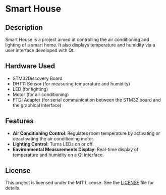# Smart House

## Description

Smart House is a project aimed at controlling the air conditioning and lighting of a smart home. It also displays temperature and humidity via a user interface developed with Qt.

## Hardware Used

- STM32Discovery Board
- DHT11 Sensor (for measuring temperature and humidity)
- LED (for lighting)
- Motor (for air conditioning)
- FTDI Adapter (for serial communication between the STM32 board and the graphical interface)

## Features

- **Air Conditioning Control**: Regulates room temperature by activating or deactivating the air conditioning motor.
- **Lighting Control**: Turns LEDs on or off.
- **Environmental Measurements Display**: Real-time display of temperature and humidity on a Qt interface.
  
## License

This project is licensed under the MIT License. See the [LICENSE](LICENSE) file for details.

